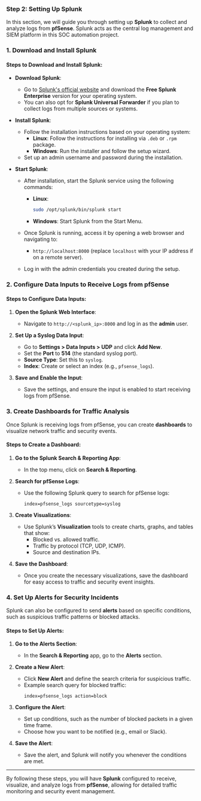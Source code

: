 ### Step 2: Setting Up Splunk

In this section, we will guide you through setting up **Splunk** to collect and analyze logs from **pfSense**. Splunk acts as the central log management and SIEM platform in this SOC automation project.

### 1. Download and Install Splunk

#### Steps to Download and Install Splunk:

- **Download Splunk**:
  - Go to [Splunk's official website](https://www.splunk.com/en_us/download.html) and download the **Free Splunk Enterprise** version for your operating system.
  - You can also opt for **Splunk Universal Forwarder** if you plan to collect logs from multiple sources or systems.
  
- **Install Splunk**:
  - Follow the installation instructions based on your operating system:
    - **Linux**: Follow the instructions for installing via `.deb` or `.rpm` package.
    - **Windows**: Run the installer and follow the setup wizard.
  - Set up an admin username and password during the installation.

- **Start Splunk**:
  - After installation, start the Splunk service using the following commands:
    - **Linux**:
      ```bash
      sudo /opt/splunk/bin/splunk start
      ```
    - **Windows**: Start Splunk from the Start Menu.
  - Once Splunk is running, access it by opening a web browser and navigating to:
    - `http://localhost:8000` (replace `localhost` with your IP address if on a remote server).
  
  - Log in with the admin credentials you created during the setup.

### 2. Configure Data Inputs to Receive Logs from pfSense

#### Steps to Configure Data Inputs:

1. **Open the Splunk Web Interface**:
   - Navigate to `http://<splunk_ip>:8000` and log in as the **admin** user.

2. **Set Up a Syslog Data Input**:
   - Go to **Settings > Data Inputs > UDP** and click **Add New**.
   - Set the **Port** to **514** (the standard syslog port).
   - **Source Type**: Set this to `syslog`.
   - **Index**: Create or select an index (e.g., `pfsense_logs`).

3. **Save and Enable the Input**:
   - Save the settings, and ensure the input is enabled to start receiving logs from pfSense.

### 3. Create Dashboards for Traffic Analysis

Once Splunk is receiving logs from pfSense, you can create **dashboards** to visualize network traffic and security events.

#### Steps to Create a Dashboard:

1. **Go to the Splunk Search & Reporting App**:
   - In the top menu, click on **Search & Reporting**.

2. **Search for pfSense Logs**:
   - Use the following Splunk query to search for pfSense logs:
     ```splunk
     index=pfsense_logs sourcetype=syslog
     ```

3. **Create Visualizations**:
   - Use Splunk’s **Visualization** tools to create charts, graphs, and tables that show:
     - Blocked vs. allowed traffic.
     - Traffic by protocol (TCP, UDP, ICMP).
     - Source and destination IPs.
   
4. **Save the Dashboard**:
   - Once you create the necessary visualizations, save the dashboard for easy access to traffic and security event insights.

### 4. Set Up Alerts for Security Incidents

Splunk can also be configured to send **alerts** based on specific conditions, such as suspicious traffic patterns or blocked attacks.

#### Steps to Set Up Alerts:

1. **Go to the Alerts Section**:
   - In the **Search & Reporting** app, go to the **Alerts** section.

2. **Create a New Alert**:
   - Click **New Alert** and define the search criteria for suspicious traffic.
   - Example search query for blocked traffic:
     ```splunk
     index=pfsense_logs action=block
     ```

3. **Configure the Alert**:
   - Set up conditions, such as the number of blocked packets in a given time frame.
   - Choose how you want to be notified (e.g., email or Slack).

4. **Save the Alert**:
   - Save the alert, and Splunk will notify you whenever the conditions are met.

---

By following these steps, you will have **Splunk** configured to receive, visualize, and analyze logs from **pfSense**, allowing for detailed traffic monitoring and security event management.